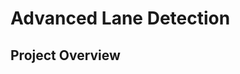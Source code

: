 # Advanced Lane Detection

## Project Overview




<!--stackedit_data:
eyJoaXN0b3J5IjpbLTE3OTYxODk0MjZdfQ==
-->
